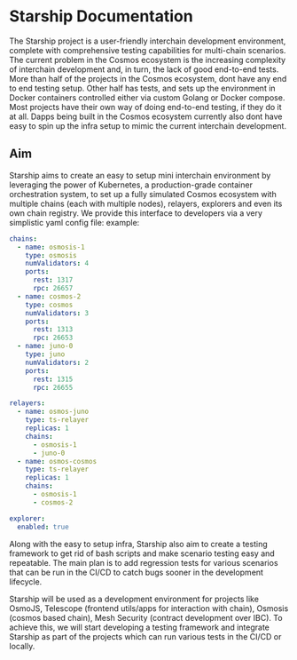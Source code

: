 # Starship Documentation

The Starship project is a user-friendly interchain development environment, complete with comprehensive testing capabilities for multi-chain scenarios. 
The current problem in the Cosmos ecosystem is the increasing complexity of interchain development and, in turn, the lack of good end-to-end tests. 
More than half of the projects in the Cosmos ecosystem, dont have any end to end testing setup. Other half has tests, and sets up the environment 
in Docker containers controlled either via custom Golang or Docker compose. Most projects have their own way of doing end-to-end testing, if 
they do it at all. Dapps being built in the Cosmos ecosystem currently also dont have easy to spin up the infra setup to mimic the current 
interchain development.

## Aim
Starship aims to create an easy to setup mini interchain environment by leveraging the power of Kubernetes, a production-grade container orchestration system, 
to set up a fully simulated Cosmos ecosystem with multiple chains (each with multiple nodes), relayers, explorers and even its own chain registry. 
We provide this interface to developers via a very simplistic yaml config file: example:

```yaml
chains:
  - name: osmosis-1
    type: osmosis
    numValidators: 4
    ports:
      rest: 1317
      rpc: 26657
  - name: cosmos-2
    type: cosmos
    numValidators: 3
    ports:
      rest: 1313
      rpc: 26653
  - name: juno-0
    type: juno
    numValidators: 2
    ports:
      rest: 1315
      rpc: 26655

relayers:
  - name: osmos-juno
    type: ts-relayer
    replicas: 1
    chains:
      - osmosis-1
      - juno-0
  - name: osmos-cosmos
    type: ts-relayer
    replicas: 1
    chains:
      - osmosis-1
      - cosmos-2

explorer:
  enabled: true
```

Along with the easy to setup infra, Starship also aim to create a testing framework to get rid of bash scripts and make scenario testing easy and repeatable.
The main plan is to add regression tests for various scenarios that can be run in the CI/CD to catch bugs sooner in the development lifecycle.

Starship will be used as a development environment for projects like OsmoJS, Telescope (frontend utils/apps for interaction with chain), 
Osmosis (cosmos based chain), Mesh Security (contract development over IBC). To achieve this, we will start developing a testing framework 
and integrate Starship as part of the projects which can run various tests in the CI/CD or locally.
